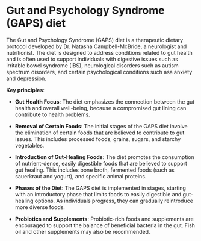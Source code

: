 [//]: # (
source: gpt-3 + jph editing
abbr: GAPS
tags: diets
)

# Gut and Psychology Syndrome (GAPS) diet

The Gut and Psychology Syndrome (GAPS) diet is a therapeutic dietary protocol developed by Dr. Natasha Campbell-McBride, a neurologist and nutritionist. The diet is designed to address conditions related to gut health and is often used to support individuals with digestive issues such as irritable bowel syndrome (IBS), neurological disorders such as autism spectrum disorders, and certain psychological conditions such asa anxiety and depression.

**Key principles**:

* **Gut Health Focus**: The diet emphasizes the connection between the gut health and overall well-being, because a compromised gut lining can contribute to health problems.

* **Removal of Certain Foods**: The initial stages of the GAPS diet involve the elimination of certain foods that are believed to contribute to gut issues. This includes processed foods, grains, sugars, and starchy vegetables.

* **Introduction of Gut-Healing Foods**: The diet promotes the consumption of nutrient-dense, easily digestible foods that are believed to support gut healing. This includes bone broth, fermented foods (such as sauerkraut and yogurt), and specific animal proteins.

* **Phases of the Diet**: The GAPS diet is implemented in stages, starting with an introductory phase that limits foods to easily digestible and gut-healing options. As individuals progress, they can gradually reintroduce more diverse foods.

* **Probiotics and Supplements**: Probiotic-rich foods and supplements are encouraged to support the balance of beneficial bacteria in the gut. Fish oil and other supplements may also be recommended.
